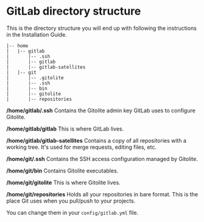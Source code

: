 # GitLab directory structure

This is the directory structure you will end up with following the instructions in the Installation Guide.

    |-- home
    |   |-- gitlab
    |       |-- .ssh
    |       |-- gitlab
    |       |-- gitlab-satellites
    |   |-- git
    |       |-- .gitolite
    |       |-- .ssh
    |       |-- bin
    |       |-- gitolite
    |       |-- repositories


**/home/gitlab/.ssh**
  Contains the Gitolite admin key GitLab uses to configure Gitolite.

**/home/gitlab/gitlab**
  This is where GitLab lives.

**/home/gitlab/gitlab-satellites**
  Contains a copy of all repositories with a working tree.
  It's used for merge requests, editing files, etc.

**/home/git/.ssh**
  Contains the SSH access configuration managed by Gitolite.

**/home/git/bin**
  Contains Gitolite executables.

**/home/git/gitolite**
  This is where Gitolite lives.

**/home/git/repositories**
  Holds all your repositories in bare format.
  This is the place Git uses when you pull/push to your projects.

You can change them in your `config/gitlab.yml` file.
